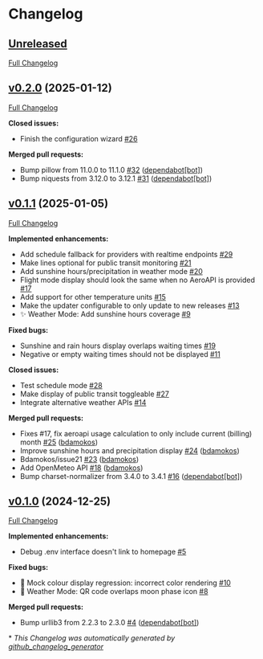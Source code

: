# Changelog

## [Unreleased](https://github.com/bdamokos/rpi_waiting_time_display/tree/HEAD)

[Full Changelog](https://github.com/bdamokos/rpi_waiting_time_display/compare/v0.2.0...HEAD)

## [v0.2.0](https://github.com/bdamokos/rpi_waiting_time_display/tree/v0.2.0) (2025-01-12)

[Full Changelog](https://github.com/bdamokos/rpi_waiting_time_display/compare/v0.1.1...v0.2.0)

**Closed issues:**

- Finish the configuration wizard [\#26](https://github.com/bdamokos/rpi_waiting_time_display/issues/26)

**Merged pull requests:**

- Bump pillow from 11.0.0 to 11.1.0 [\#32](https://github.com/bdamokos/rpi_waiting_time_display/pull/32) ([dependabot[bot]](https://github.com/apps/dependabot))
- Bump niquests from 3.12.0 to 3.12.1 [\#31](https://github.com/bdamokos/rpi_waiting_time_display/pull/31) ([dependabot[bot]](https://github.com/apps/dependabot))

## [v0.1.1](https://github.com/bdamokos/rpi_waiting_time_display/tree/v0.1.1) (2025-01-05)

[Full Changelog](https://github.com/bdamokos/rpi_waiting_time_display/compare/v0.1.0...v0.1.1)

**Implemented enhancements:**

- Add schedule fallback for providers with realtime endpoints [\#29](https://github.com/bdamokos/rpi_waiting_time_display/issues/29)
- Make lines optional for public transit monitoring [\#21](https://github.com/bdamokos/rpi_waiting_time_display/issues/21)
- Add sunshine hours/precipitation in weather mode [\#20](https://github.com/bdamokos/rpi_waiting_time_display/issues/20)
- Flight mode display should look the same when no AeroAPI is provided [\#17](https://github.com/bdamokos/rpi_waiting_time_display/issues/17)
- Add support for other temperature units [\#15](https://github.com/bdamokos/rpi_waiting_time_display/issues/15)
- Make the updater configurable to only update to new releases [\#13](https://github.com/bdamokos/rpi_waiting_time_display/issues/13)
- ✨ Weather Mode: Add sunshine hours coverage [\#9](https://github.com/bdamokos/rpi_waiting_time_display/issues/9)

**Fixed bugs:**

- Sunshine and rain hours display overlaps waiting times [\#19](https://github.com/bdamokos/rpi_waiting_time_display/issues/19)
- Negative or empty waiting times should not be displayed [\#11](https://github.com/bdamokos/rpi_waiting_time_display/issues/11)

**Closed issues:**

- Test schedule mode [\#28](https://github.com/bdamokos/rpi_waiting_time_display/issues/28)
- Make display of public transit toggleable [\#27](https://github.com/bdamokos/rpi_waiting_time_display/issues/27)
- Integrate alternative weather APIs [\#14](https://github.com/bdamokos/rpi_waiting_time_display/issues/14)

**Merged pull requests:**

- Fixes \#17, fix aeroapi usage calculation to only include current \(billing\) month [\#25](https://github.com/bdamokos/rpi_waiting_time_display/pull/25) ([bdamokos](https://github.com/bdamokos))
- Improve sunshine hours and precipitation display [\#24](https://github.com/bdamokos/rpi_waiting_time_display/pull/24) ([bdamokos](https://github.com/bdamokos))
- Bdamokos/issue21 [\#23](https://github.com/bdamokos/rpi_waiting_time_display/pull/23) ([bdamokos](https://github.com/bdamokos))
- Add OpenMeteo API [\#18](https://github.com/bdamokos/rpi_waiting_time_display/pull/18) ([bdamokos](https://github.com/bdamokos))
- Bump charset-normalizer from 3.4.0 to 3.4.1 [\#16](https://github.com/bdamokos/rpi_waiting_time_display/pull/16) ([dependabot[bot]](https://github.com/apps/dependabot))

## [v0.1.0](https://github.com/bdamokos/rpi_waiting_time_display/tree/v0.1.0) (2024-12-25)

[Full Changelog](https://github.com/bdamokos/rpi_waiting_time_display/compare/05e17db89f4c8117efc663fc32ecad40bb879be0...v0.1.0)

**Implemented enhancements:**

- Debug .env interface doesn't link to homepage [\#5](https://github.com/bdamokos/rpi_waiting_time_display/issues/5)

**Fixed bugs:**

- 🐛 Mock colour display regression: incorrect color rendering [\#10](https://github.com/bdamokos/rpi_waiting_time_display/issues/10)
- 🐛 Weather Mode: QR code overlaps moon phase icon [\#8](https://github.com/bdamokos/rpi_waiting_time_display/issues/8)

**Merged pull requests:**

- Bump urllib3 from 2.2.3 to 2.3.0 [\#4](https://github.com/bdamokos/rpi_waiting_time_display/pull/4) ([dependabot[bot]](https://github.com/apps/dependabot))



\* *This Changelog was automatically generated by [github_changelog_generator](https://github.com/github-changelog-generator/github-changelog-generator)*
